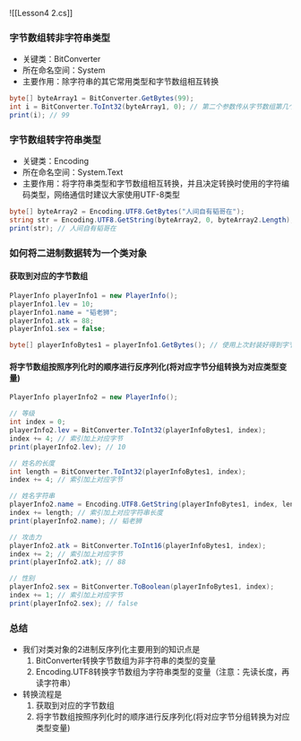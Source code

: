 ![[Lesson4 2.cs]]

### 字节数组转非字符串类型
- 关键类：BitConverter
- 所在命名空间：System
- 主要作用：除字符串的其它常用类型和字节数组相互转换
```cs
byte[] byteArray1 = BitConverter.GetBytes(99);
int i = BitConverter.ToInt32(byteArray1, 0); // 第二个参数传从字节数组第几个字节开始转换 
print(i); // 99
```

### 字节数组转字符串类型
- 关键类：Encoding
- 所在命名空间：System.Text
- 主要作用：将字符串类型和字节数组相互转换，并且决定转换时使用的字符编码类型，网络通信时建议大家使用UTF-8类型
```cs
byte[] byteArray2 = Encoding.UTF8.GetBytes("人间自有韬哥在");
string str = Encoding.UTF8.GetString(byteArray2, 0, byteArray2.Length); // 第二个参数传从字节数组第几个字节开始转换 第三个参数是长度
print(str); // 人间自有韬哥在
```

### 如何将二进制数据转为一个类对象
#### 获取到对应的字节数组
```cs
PlayerInfo playerInfo1 = new PlayerInfo();
playerInfo1.lev = 10;
playerInfo1.name = "韬老狮";
playerInfo1.atk = 88;
playerInfo1.sex = false;

byte[] playerInfoBytes1 = playerInfo1.GetBytes(); // 使用上次封装好得到字节数组的方法得到字节数组
```

#### 将字节数组按照序列化时的顺序进行反序列化(将对应字节分组转换为对应类型变量)
```cs
PlayerInfo playerInfo2 = new PlayerInfo();

// 等级
int index = 0;
playerInfo2.lev = BitConverter.ToInt32(playerInfoBytes1, index);
index += 4; // 索引加上对应字节
print(playerInfo2.lev); // 10

// 姓名的长度
int length = BitConverter.ToInt32(playerInfoBytes1, index);
index += 4; // 索引加上对应字节

// 姓名字符串
playerInfo2.name = Encoding.UTF8.GetString(playerInfoBytes1, index, length);
index += length; // 索引加上对应字符串长度
print(playerInfo2.name); // 韬老狮

// 攻击力
playerInfo2.atk = BitConverter.ToInt16(playerInfoBytes1, index);
index += 2; // 索引加上对应字节
print(playerInfo2.atk); // 88

// 性别
playerInfo2.sex = BitConverter.ToBoolean(playerInfoBytes1, index);
index += 1; // 索引加上对应字节
print(playerInfo2.sex); // false
```

### 总结
- 我们对类对象的2进制反序列化主要用到的知识点是
    1. BitConverter转换字节数组为非字符串的类型的变量
    2. Encoding.UTF8转换字节数组为字符串类型的变量（注意：先读长度，再读字符串）
- 转换流程是
    1. 获取到对应的字节数组
    2. 将字节数组按照序列化时的顺序进行反序列化(将对应字节分组转换为对应类型变量)